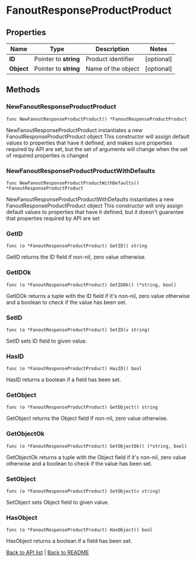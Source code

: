 # FanoutResponseProductProduct

## Properties

Name | Type | Description | Notes
------------ | ------------- | ------------- | -------------
**ID** | Pointer to **string** | Product identifier | [optional] 
**Object** | Pointer to **string** | Name of the object | [optional] 

## Methods

### NewFanoutResponseProductProduct

`func NewFanoutResponseProductProduct() *FanoutResponseProductProduct`

NewFanoutResponseProductProduct instantiates a new FanoutResponseProductProduct object
This constructor will assign default values to properties that have it defined,
and makes sure properties required by API are set, but the set of arguments
will change when the set of required properties is changed

### NewFanoutResponseProductProductWithDefaults

`func NewFanoutResponseProductProductWithDefaults() *FanoutResponseProductProduct`

NewFanoutResponseProductProductWithDefaults instantiates a new FanoutResponseProductProduct object
This constructor will only assign default values to properties that have it defined,
but it doesn't guarantee that properties required by API are set

### GetID

`func (o *FanoutResponseProductProduct) GetID() string`

GetID returns the ID field if non-nil, zero value otherwise.

### GetIDOk

`func (o *FanoutResponseProductProduct) GetIDOk() (*string, bool)`

GetIDOk returns a tuple with the ID field if it's non-nil, zero value otherwise
and a boolean to check if the value has been set.

### SetID

`func (o *FanoutResponseProductProduct) SetID(v string)`

SetID sets ID field to given value.

### HasID

`func (o *FanoutResponseProductProduct) HasID() bool`

HasID returns a boolean if a field has been set.

### GetObject

`func (o *FanoutResponseProductProduct) GetObject() string`

GetObject returns the Object field if non-nil, zero value otherwise.

### GetObjectOk

`func (o *FanoutResponseProductProduct) GetObjectOk() (*string, bool)`

GetObjectOk returns a tuple with the Object field if it's non-nil, zero value otherwise
and a boolean to check if the value has been set.

### SetObject

`func (o *FanoutResponseProductProduct) SetObject(v string)`

SetObject sets Object field to given value.

### HasObject

`func (o *FanoutResponseProductProduct) HasObject() bool`

HasObject returns a boolean if a field has been set.


[Back to API list](../README.md#documentation-for-api-endpoints) | [Back to README](../README.md)
